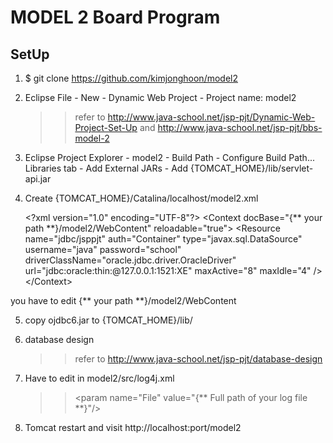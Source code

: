 # MODEL 2 Board Program

## SetUp

1. $ git clone https://github.com/kimjonghoon/model2

2. Eclipse
   File - New - Dynamic Web Project - Project name: model2
   
   >> refer to http://www.java-school.net/jsp-pjt/Dynamic-Web-Project-Set-Up and http://www.java-school.net/jsp-pjt/bbs-model-2
   
3. Eclipse
   Project Explorer - model2 - Build Path - Configure Build Path...
   Libraries tab - Add External JARs - Add {TOMCAT_HOME}/lib/servlet-api.jar

4. Create {TOMCAT_HOME}/Catalina/localhost/model2.xml
  
	&lt;?xml version="1.0" encoding="UTF-8"?&gt;
	&lt;Context
	    docBase="{** your path **}/model2/WebContent"
	    reloadable="true"&gt;
		&lt;Resource
			name="jdbc/jsppjt"
			auth="Container"
			type="javax.sql.DataSource"
			username="java"
			password="school"
			driverClassName="oracle.jdbc.driver.OracleDriver"
			url="jdbc:oracle:thin:@127.0.0.1:1521:XE" 
			maxActive="8"
			maxIdle="4" /&gt;
	&lt;/Context&gt;                                                                             

you have to edit {** your path **}/model2/WebContent

5. copy ojdbc6.jar to {TOMCAT_HOME}/lib/

6. database design
	>> refer to http://www.java-school.net/jsp-pjt/database-design

7. Have to edit in model2/src/log4j.xml 
	>> &lt;param name="File" value="{** Full path of your log file **}"/&gt;

8. Tomcat restart and visit http://localhost:port/model2